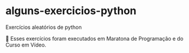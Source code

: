 # alguns-exercicios-python
Exercícios aleatórios de python

🐍 Esses exercícios foram executados em Maratona de Programação e do Curso em Vídeo.
